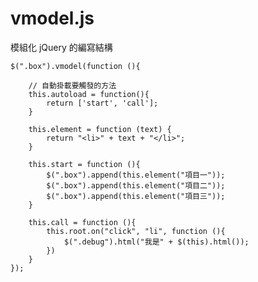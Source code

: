 # vmodel.js
模組化 jQuery 的編寫結構

    $(".box").vmodel(function (){

        // 自動掛載要觸發的方法
        this.autoload = function(){
            return ['start', 'call'];
        }

        this.element = function (text) {
            return "<li>" + text + "</li>";
        }

        this.start = function (){
            $(".box").append(this.element("項目一"));
            $(".box").append(this.element("項目二"));
            $(".box").append(this.element("項目三"));
        }

        this.call = function (){
            this.root.on("click", "li", function (){
                $(".debug").html("我是" + $(this).html());
            })
        }
    });